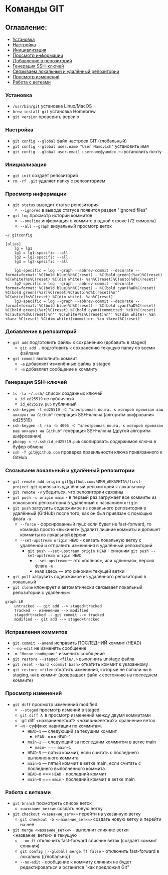# Команды GIT

## Оглавление:

- [Установка](#установка)
- [Настройка](#настройка)
- [Инициализация](#инициализация)
- [Просмотр информации](#просмотр-информации)
- [Добавление в репозиторий](#добавление-в-репозиторий)
- [Генерация SSH-ключей](#генерация-ssh-ключей)
- [Связываем локальный и удалённый репозитории](#связываем-локальный-и-удалённый-репозитории)
- [Просмотр изменений](#просмотр-изменений)
- [Работа с ветками](#работа-с-ветками)

### Установка

- `/usr/bin/git` установка Linux/MacOS
- `brew install git` установка Homebrew
- `git version` проверить версию

### Настройка

- `git config --global` файл настроек GIT (глобальный)
- `git config --global user.name "User Namovich"` установить имя
- `git config --global user.email username@yandex.ru` установить почту

### Инициализация

- `git init` создаёт репозиторий
- `rm -rf .git` удаляет папку с репозиторием

### Просмотр информации

- `git status` выводит статус репозитория
  - `--ignored` в выводе статуса появится раздел "Ignored files"
- `git log` просмотр истории коммитов
  - `--oneline` информация о коммите в одной строке (72 символа)
  - `--all --graph` визуальный просмотр веток

`~/.gitconfig`

```
[alias]
    lg = lg1
    lg1 = lg1-specific --all
    lg2 = lg2-specific --all
    lg3 = lg3-specific --all

    lg1-specific = log --graph --abbrev-commit --decorate --format=format:'%C(bold blue)%h%C(reset) - %C(bold green)(%ar)%C(reset) %C(white)%s%C(reset) %C(dim white)- %an%C(reset)%C(auto)%d%C(reset)'
    lg2-specific = log --graph --abbrev-commit --decorate --format=format:'%C(bold blue)%h%C(reset) - %C(bold cyan)%aD%C(reset) %C(bold green)(%ar)%C(reset)%C(auto)%d%C(reset)%n'' %C(white)%s%C(reset) %C(dim white)- %an%C(reset)'
    lg3-specific = log --graph --abbrev-commit --decorate --format=format:'%C(bold blue)%h%C(reset) - %C(bold cyan)%aD%C(reset) %C(bold green)(%ar)%C(reset) %C(bold cyan)(committed: %cD)%C(reset) %C(auto)%d%C(reset)%n'' %C(white)%s%C(reset)%n'' %C(dim white)- %an <%ae> %C(reset) %C(dim white)(committer: %cn <%ce>)%C(reset)'
```

### Добавление в репозиторий

- `git add` подготовить файлы к сохранению (добавить в staged)
  - `git add .` подготовить к сохранению текущую папку со всеми файлами
- `git commit` выполнить коммит
  - `-a` добавляет изменённые файлы в staged
  - `-m` добавляет сообщение к коммиту

### Генерация SSH-ключей

- `ls -la ~/.ssh/` список созданных ключей
  - `id_ed25519` не публичный
  - `id_ed25519.pub` публичный
- `ssh-keygen -t ed25519 -C "электронная почта, к которой привязан ваш аккаунт на GitHub"` генерация SSH-ключа (алгоритм шифрования ed25519)
- `ssh-keygen -t rsa -b 4096 -C "электронная почта, к которой привязан ваш аккаунт на GitHub"` генерация SSH-ключа (другой алгоритм шифрования)
- `pbcopy < ~/.ssh/id_ed25519.pub` скопировать содержимое ключа в буфер обмена
- `ssh -T git@github.com` проверка правильности ключа привязанного к GitHub

### Связываем локальный и удалённый репозитории

- `git remote add origin git@github.com:%ИМЯ_АККАУНТА%/first-project.git` привязать удалённый репозиторий к локальному
- `git remote -v` убедиться, что репозитории связаны
- `git push -u origin main` - в первый раз загружает все коммиты из локального репозитория в удалённый с названием `origin`
- `git push` загрузить содержимое из локального репозитория в удалённый (GitHub) после того, как он был привязан с помощью флага `-u`
  - `--force` - форсированный пуш: если будет не fast-forward, то команда просто «выкинет» (удалит) лишние коммиты и допишет коммиты из локальной версии
  - `--set-upstream origin HEAD` - связать локальную ветку с удалённой и отправить изменения в удалённый репозиторий
    - `git push --set-upstream origin HEAD` - синоним `git push --set-upstream origin HEAD`
      - `--set-upstream` — это «полная», или «длинная», версия флага `-u`
      - `HEAD` здесь — это синоним текущей ветки
- `git pull` загрузить содержимое из удалённого репозитория в локальный
- `git clone` клонирует и автоматически связывает локальный репозиторий с удалённым

```mermaid
graph LR
    untracked -- git add --> staged+tracked
    tracked -- изменения --> modified
    staged+tracked -- git commit --> tracked
    modified -- git add --> staged+tracked
```

### Исправления коммитов

- `git commit --amend` исправить ПОСЛЕДНИЙ коммит (HEAD)
- `--no-edit` не изменять сообщение
- `-m "Новое сообщение"` изменить сообщение
- `git restore --staged <file/.>` выполнить unstage файла
- `git reset --hard <commit bash>` откатить коммит к указанному
- `git restore <file>` откатить изменения, которые не попали ни в staging, ни в коммит (возвращает файл к состоянию на последнем коммите)

### Просмотр изменений

- `git diff` просмотр изменений modified
  - `--staged` просмотр измений в staged
  - `git diff A B` просмотр изменений между двумя коммитами
  - `git diff <название*ветки1> <название*ветки2> сравнение веток
  - `~N` - суффикс навигации по коммитам.
    - `HEAD~1` — следующий за текущим коммит
      - `HEAD~` === `HEAD~1`
    - `main~1` — следующий за последним коммитом в ветке main
      - `main~` === `main~1`
    - `HEAD~5` — пятый коммит, если считать с последнего выполненного коммита
    - `main~5` — пятый коммит в ветке main, если считать с последнего выполненного коммита
    - `HEAD~0` === `HEAD` - последний коммит
    - `main~0` === `main` - последний коммит в ветке main

### Работа с ветками

- `git branch` посмотреть список веток
  - `<название_ветки>` создать новую ветку
- `git checkout <название_ветки>` перейти на указанную ветку
  - `git checkout -b <название_ветки>` создать новую ветку и перейти на неё
- `git merge <название_ветки>` - выполнит слияние ветки <название_ветки> в текущую
  - `--no-ff` отключить fast-forward слияние веток (создаёт коммит слияния)
  - `git config [--global] merge.ff false` - отключить fast-forward в локально ([глобально])
  - `--no-edit` - сообщение к коммиту слияния не будет редактироваться и останется "как предложил Git"
